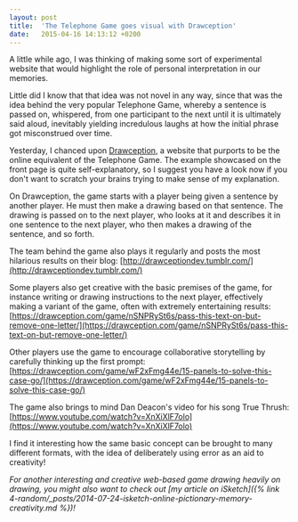 ```yaml
---
layout: post
title:  'The Telephone Game goes visual with Drawception'
date:   2015-04-16 14:13:12 +0200
---
```


A little while ago, I was thinking of making some sort of experimental website that would highlight the role of personal interpretation in our memories.

Little did I know that that idea was not novel in any way, since that was the idea behind the very popular Telephone Game, whereby a sentence is passed on, whispered, from one participant to the next until it is ultimately said aloud, inevitably yielding incredulous laughs at how the initial phrase got misconstrued over time.

Yesterday, I chanced upon [Drawception](https://drawception.com/), a website that purports to be the online equivalent of the Telephone Game. The example showcased on the front page is quite self-explanatory, so I suggest you have a look now if you don't want to scratch your brains trying to make sense of my explanation.

On Drawception, the game starts with a player being given a sentence by another player. He must then make a drawing based on that sentence. The drawing is passed on to the next player, who looks at it and describes it in one sentence to the next player, who then makes a drawing of the sentence, and so forth.

The team behind the game also plays it regularly and posts the most hilarious results on their blog: [http://drawceptiondev.tumblr.com/](http://drawceptiondev.tumblr.com/)

Some players also get creative with the basic premises of the game, for instance writing or drawing instructions to the next player, effectively making a variant of the game, often with extremely entertaining results: [https://drawception.com/game/nSNPRySt6s/pass-this-text-on-but-remove-one-letter/](https://drawception.com/game/nSNPRySt6s/pass-this-text-on-but-remove-one-letter/)

Other players use the game to encourage collaborative storytelling by carefully thinking up the first prompt: [https://drawception.com/game/wF2xFmg44e/15-panels-to-solve-this-case-go/](https://drawception.com/game/wF2xFmg44e/15-panels-to-solve-this-case-go/)

The game also brings to mind Dan Deacon's video for his song True Thrush: [https://www.youtube.com/watch?v=XnXiXlF7olo](https://www.youtube.com/watch?v=XnXiXlF7olo)

I find it interesting how the same basic concept can be brought to many different formats, with the idea of deliberately using error as an aid to creativity!

*For another interesting and creative web-based game drawing heavily on drawing, you might also want to check out [my article on iSketch]({% link 4-random/_posts/2014-07-24-isketch-online-pictionary-memory-creativity.md %})!*